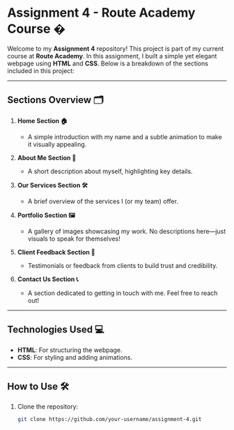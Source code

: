 # Assignment 4 - Route Academy Course �

Welcome to my **Assignment 4** repository! This project is part of my current course at **Route Academy**. In this assignment, I built a simple yet elegant webpage using **HTML** and **CSS**. Below is a breakdown of the sections included in this project:
<br>

---

## Sections Overview 🗂️

1. **Home Section 🏠**  
   - A simple introduction with my name and a subtle animation to make it visually appealing.

2. **About Me Section 👤**  
   - A short description about myself, highlighting key details.

3. **Our Services Section 🛠️**  
   - A brief overview of the services I (or my team) offer.

4. **Portfolio Section 🖼️**  
   - A gallery of images showcasing my work. No descriptions here—just visuals to speak for themselves!

5. **Client Feedback Section 💬**  
   - Testimonials or feedback from clients to build trust and credibility.

6. **Contact Us Section 📞**  
   - A section dedicated to getting in touch with me. Feel free to reach out!

---

## Technologies Used 💻

- **HTML**: For structuring the webpage.
- **CSS**: For styling and adding animations.

---

## How to Use 🛠️

1. Clone the repository:
   ```bash
   git clone https://github.com/your-username/assignment-4.git
